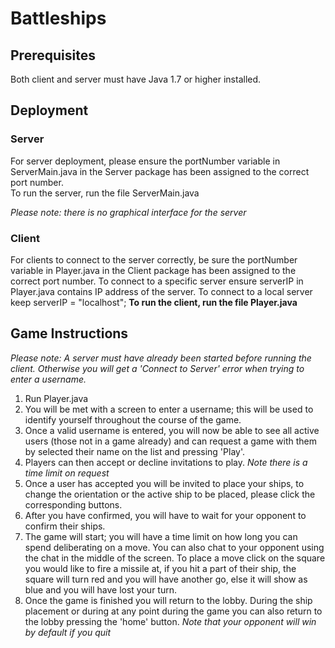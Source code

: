 Battleships
===========

## Prerequisites 

Both client and server must have Java 1.7 or higher installed.

## Deployment

### Server
For server deployment, please ensure the portNumber variable in ServerMain.java in the 
Server package has been assigned to the correct port number.	
To run	the	server, run	the	file ServerMain.java

*Please note: there is no graphical interface for the server*

### Client

For clients to connect to the server correctly, be sure the portNumber variable in Player.java in the Client package has
been assigned to the correct port number. To connect to a specific server ensure serverIP in Player.java contains IP address of the 
server. To connect to a local server keep serverIP = "localhost";
**To run the client, run the file Player.java**

## Game Instructions
*Please note: A server must have already been started before running the client. Otherwise you will get a 'Connect
to Server' error when trying to enter a username.*

1. Run Player.java
2. You will be met with a screen to enter a username; this will be used to identify yourself throughout the course of 
the game.
3. Once a valid username is entered, you will now be able to see all active users (those not in a game already) and can request
a game with them by selected their name on the list and pressing 'Play'.
4. Players can then accept or decline invitations to play. *Note there is a time limit on request*
5. Once a user has accepted you will be invited to place your ships, to change the orientation or the active ship to be placed,
please click the corresponding buttons.
6. After you have confirmed, you will have to wait for your opponent to confirm their ships.
7. The game will start; you will have a time limit on how long you can spend deliberating on a move. You can also chat to
your opponent using the chat in the middle of the screen. To place a move click on the square you would like to fire a 
missile at, if you hit a part of their ship, the square will turn red and you will have another go, else it will show as blue
and you will have lost your turn.
8. Once the game is finished you will return to the lobby. During the ship placement or during at any point during the game
you can also return to the lobby pressing the 'home' button. *Note that your opponent will win by default if you quit*